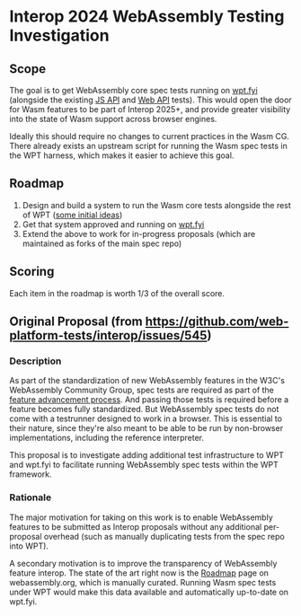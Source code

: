# Interop 2024 WebAssembly Testing Investigation

## Scope

The goal is to get WebAssembly core spec tests running on [wpt.fyi](https://wpt.fyi/) (alongside the existing [JS API](https://wpt.fyi/results/wasm/jsapi?label=experimental&label=master&aligned) and [Web API](https://wpt.fyi/results/wasm/webapi?label=experimental&label=master&aligned) tests). This would open the door for Wasm features to be part of Interop 2025+, and provide greater visibility into the state of Wasm support across browser engines.

Ideally this should require no changes to current practices in the Wasm CG. There already exists an upstream script for running the Wasm spec tests in the WPT harness, which makes it easier to achieve this goal.

## Roadmap

1. Design and build a system to run the Wasm core tests alongside the rest of WPT ([some initial ideas](https://github.com/web-platform-tests/interop/issues/545#issuecomment-1750799558))
2. Get that system approved and running on [wpt.fyi](https://wpt.fyi/)
3. Extend the above to work for in-progress proposals (which are maintained as forks of the main spec repo)

## Scoring

Each item in the roadmap is worth 1/3 of the overall score.

## Original Proposal (from https://github.com/web-platform-tests/interop/issues/545)

### Description

As part of the standardization of new WebAssembly features in the W3C's WebAssembly Community Group, spec tests are required as part of the [feature advancement process](https://github.com/WebAssembly/meetings/blob/main/process/phases.md#4-standardize-the-feature-working-group). And passing those tests is required before a feature becomes fully standardized. But WebAssembly spec tests do not come with a testrunner designed to work in a browser. This is essential to their nature, since they're also meant to be able to be run by non-browser implementations, including the reference interpreter.

This proposal is to investigate adding additional test infrastructure to WPT and wpt.fyi to facilitate running WebAssembly spec tests within the WPT framework.

### Rationale

The major motivation for taking on this work is to enable WebAssembly features to be submitted as Interop proposals without any additional per-proposal overhead (such as manually duplicating tests from the spec repo into WPT).

A secondary motivation is to improve the transparency of WebAssembly feature interop. The state of the art right now is the [Roadmap](https://webassembly.org/roadmap/) page on webassembly.org, which is manually curated. Running Wasm spec tests under WPT would make this data available and automatically up-to-date on wpt.fyi.
